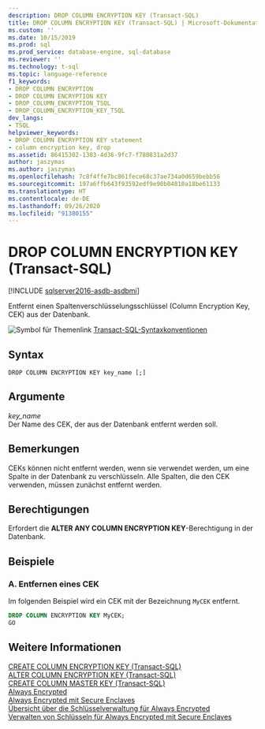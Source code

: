 ```yaml
---
description: DROP COLUMN ENCRYPTION KEY (Transact-SQL)
title: DROP COLUMN ENCRYPTION KEY (Transact-SQL) | Microsoft-Dokumentation
ms.custom: ''
ms.date: 10/15/2019
ms.prod: sql
ms.prod_service: database-engine, sql-database
ms.reviewer: ''
ms.technology: t-sql
ms.topic: language-reference
f1_keywords:
- DROP COLUMN ENCRYPTION
- DROP COLUMN ENCRYPTION KEY
- DROP_COLUMN_ENCRYPTION_TSQL
- DROP_COLUMN_ENCRYPTION_KEY_TSQL
dev_langs:
- TSQL
helpviewer_keywords:
- DROP COLUMN ENCRYPTION KEY statement
- column encryption key, drop
ms.assetid: 86415302-1383-4d36-9fc7-f780831a2d37
author: jaszymas
ms.author: jaszymas
ms.openlocfilehash: 7c8f4ffe7bc861fece68c37ae734a0d659bebb56
ms.sourcegitcommit: 197a6ffb643f93592edf9e90b04810a18be61133
ms.translationtype: HT
ms.contentlocale: de-DE
ms.lasthandoff: 09/26/2020
ms.locfileid: "91380155"
---
```

# <a name="drop-column-encryption-key-transact-sql"></a>DROP COLUMN ENCRYPTION KEY (Transact-SQL)

[!INCLUDE [sqlserver2016-asdb-asdbmi](../../includes/applies-to-version/sqlserver2016-asdb-asdbmi.md)]

  Entfernt einen Spaltenverschlüsselungsschlüssel (Column Encryption Key, CEK) aus der Datenbank.  
  
 ![Symbol für Themenlink](../../database-engine/configure-windows/media/topic-link.gif "Symbol für Themenlink") [Transact-SQL-Syntaxkonventionen](../../t-sql/language-elements/transact-sql-syntax-conventions-transact-sql.md)  
  
## <a name="syntax"></a>Syntax  
  
```syntaxsql
DROP COLUMN ENCRYPTION KEY key_name [;]  
```  

## <a name="arguments"></a>Argumente
 *key_name*  
 Der Name des CEK, der aus der Datenbank entfernt werden soll.  
  
## <a name="remarks"></a>Bemerkungen
 CEKs können nicht entfernt werden, wenn sie verwendet werden, um eine Spalte in der Datenbank zu verschlüsseln. Alle Spalten, die den CEK verwenden, müssen zunächst entfernt werden.  
  
## <a name="permissions"></a>Berechtigungen  
 Erfordert die **ALTER ANY COLUMN ENCRYPTION KEY**-Berechtigung in der Datenbank.  
  
## <a name="examples"></a>Beispiele  
  
### <a name="a-dropping-a-column-encryption-key"></a>A. Entfernen eines CEK  
 Im folgenden Beispiel wird ein CEK mit der Bezeichnung `MyCEK` entfernt.  
  
```sql  
DROP COLUMN ENCRYPTION KEY MyCEK;  
GO  
```  
  
## <a name="see-also"></a>Weitere Informationen  
 [CREATE COLUMN ENCRYPTION KEY &#40;Transact-SQL&#41;](../../t-sql/statements/create-column-encryption-key-transact-sql.md)   
 [ALTER COLUMN ENCRYPTION KEY &#40;Transact-SQL&#41;](../../t-sql/statements/alter-column-encryption-key-transact-sql.md)   
 [CREATE COLUMN MASTER KEY &#40;Transact-SQL&#41;](../../t-sql/statements/create-column-master-key-transact-sql.md)  
 [Always Encrypted](../../relational-databases/security/encryption/always-encrypted-database-engine.md)   
 [Always Encrypted mit Secure Enclaves](../../relational-databases/security/encryption/always-encrypted-enclaves.md)   
 [Übersicht über die Schlüsselverwaltung für Always Encrypted](../../relational-databases/security/encryption/overview-of-key-management-for-always-encrypted.md)   
 [Verwalten von Schlüsseln für Always Encrypted mit Secure Enclaves](../../relational-databases/security/encryption/always-encrypted-enclaves-manage-keys.md)   
  
  
